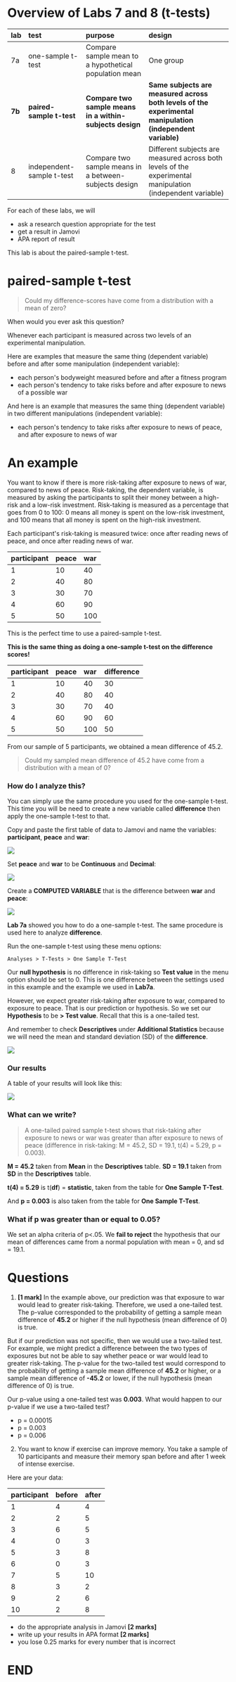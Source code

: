 # Overview of Labs 7 and 8 (t-tests)

| lab | test | purpose | design |
| :--- | :--- | :--- | :--- |
| 7a | one-sample t-test | Compare sample mean to a hypothetical population mean | One group |
| **7b** | **paired-sample t-test** | **Compare two sample means in a within-subjects design** | **Same subjects are measured across both levels of the experimental manipulation (independent variable)** |
| 8 | independent-sample t-test | Compare two sample means in a between-subjects design | Different subjects are measured across both levels of the experimental manipulation (independent variable) |

For each of these labs, we will
- ask a research question appropriate for the test
- get a result in Jamovi
- APA report of result

This lab is about the paired-sample t-test.

# paired-sample t-test
> Could my difference-scores have come from a distribution with a mean of zero?

When would you ever ask this question?

Whenever each participant is measured across two levels of an experimental manipulation.

Here are examples that measure the same thing (dependent variable) before and after some manipulation (independent variable):

- each person's bodyweight measured before and after a fitness program
- each person's tendency to take risks before and after exposure to news of a possible war

And here is an example that measures the same thing (dependent variable) in two different manipulations (independent variable):

- each person's tendency to take risks after exposure to news of peace, and after exposure to news of war

# An example
You want to know if there is more risk-taking after exposure to news of war, compared to news of peace. Risk-taking, the dependent variable, is measured by asking the participants to split their money between a high-risk and a low-risk investment. Risk-taking is measured as a percentage that goes from 0 to 100: 0 means all money is spent on the low-risk investment, and 100 means that all money is spent on the high-risk investment.

Each participant's risk-taking is measured twice: once after reading news of peace, and once after reading news of war.

| participant | peace | war |
| :--         | :--   | :-- |
| 1 | 10 | 40 |
| 2 | 40 | 80 |
| 3 | 30 | 70 |
| 4 | 60 | 90 |
| 5 | 50 | 100 |

This is the perfect time to use a paired-sample t-test.

**This is the same thing as doing a one-sample t-test on the difference scores!**


| participant | peace | war | difference |
| :--         | :--   | :-- | :-- |
| 1 | 10 | 40 | 30 |
| 2 | 40 | 80 | 40 |
| 3 | 30 | 70 | 40 |
| 4 | 60 | 90 | 60 |
| 5 | 50 | 100 | 50 |

From our sample of 5 participants, we obtained a mean difference of 45.2.

> Could my sampled mean difference of 45.2 have come from a distribution with a mean of 0?

### How do I analyze this?
You can simply use the same procedure you used for the one-sample t-test. This time you will be need to create a new variable called **difference** then apply the one-sample t-test to that.

Copy and paste the first table of data to Jamovi and name the variables: **participant**, **peace** and **war**:

![](/psy-466/assets/L7B-1.png)

Set **peace** and **war** to be **Continuous** and **Decimal**:

![](/psy-466/assets/L7B-2.png)

Create a **COMPUTED VARIABLE** that is the difference between **war** and **peace**:

![](/psy-466/assets/L7B-3.png)

**Lab 7a** showed you how to do a one-sample t-test. The same procedure is used here to analyze **difference**.

Run the one-sample t-test using these menu options:
```
Analyses > T-Tests > One Sample T-Test
```

Our **null hypothesis** is no difference in risk-taking so **Test value** in the menu option should be set to 0. This is one difference between the settings used in this example and the example we used in **Lab7a**.

However, we expect greater risk-taking after exposure to war, compared to exposure to peace. That is our prediction or hypothesis. So we set our **Hypothesis** to be **> Test value**. Recall that this is a one-tailed test.

And remember to check **Descriptives** under **Additional Statistics** because we will need the mean and standard deviation (SD) of the **difference**.

![](/psy-466/assets/L7B-4.png)

### Our results
A table of your results will look like this:

![](/psy-466/assets/L7B-5.png)

### What can we write?
> A one-tailed paired sample t-test shows that risk-taking after exposure to news or war was greater than after exposure to news of peace (difference in risk-taking: M = 45.2, SD = 19.1, t(4) = 5.29, p = 0.003).

**M = 45.2** taken from **Mean** in the **Descriptives** table.
**SD = 19.1** taken from **SD** in the **Descriptives** table.

**t(4) = 5.29** is t(**df**) = **statistic**, taken from the table for **One Sample T-Test**.

And **p = 0.003** is also taken from the table for **One Sample T-Test**.

### What if p was greater than or equal to 0.05?
>
We set an alpha criteria of p<.05. We **fail to reject** the hypothesis that our mean of differences came from a normal population with mean = 0, and sd = 19.1.

# Questions

1. **[1 mark]**
In the example above, our prediction was that exposure to war would lead to greater risk-taking. Therefore, we used a one-tailed test. The p-value corresponded to the probability of getting a sample mean difference of **45.2** or higher if the null hypothesis (mean difference of 0) is true.

But if our prediction was not specific, then we would use a two-tailed test. For example, we might predict a difference between the two types of exposures but not be able to say whether peace or war would lead to greater risk-taking.
The p-value for the two-tailed test would correspond to the probability of getting a sample mean difference of **45.2** or higher, or a sample mean difference of **-45.2** or lower, if the null hypothesis (mean difference of 0) is true.

Our p-value using a one-tailed test was **0.003**. What would happen to our p-value if we use a two-tailed test?
 - p = 0.00015
 - p = 0.003
 - p = 0.006

2. You want to know if exercise can improve memory. You take a sample of 10 participants and measure their memory span before and after 1 week of intense exercise.

Here are your data:

| participant | before | after |
|:-- | :--    | :-- |
|1   |    4   |  4|
|2   |    2   |  5|
|3   |    6   |  5|
|4   |    0   |  3|
|5   |    3   |  8|
|6   |    0   |  3|
|7   |    5   |  10|
|8   |    3   |  2|
|9   |    2   |  6|
|10  |    2   |  8|

 - do the appropriate analysis in Jamovi **[2 marks]**
 - write up your results in APA format **[2 marks]**
  - you lose 0.25 marks for every number that is incorrect
# END
